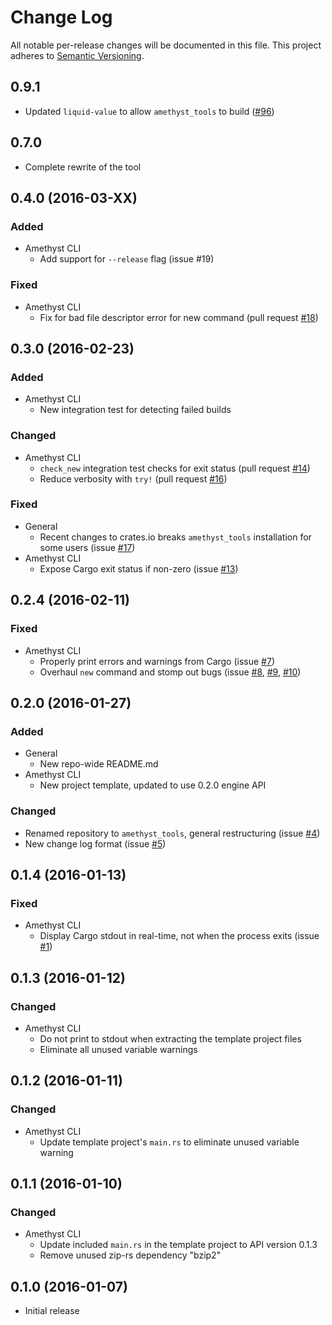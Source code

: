 # Change Log

All notable per-release changes will be documented in this file. This project
adheres to [Semantic Versioning][sv].

[sv]: http://semver.org/

## 0.9.1

* Updated `liquid-value` to allow `amethyst_tools` to build ([#96])

[#96]: https://github.com/amethyst/tools/issues/96

## 0.7.0

* Complete rewrite of the tool

## 0.4.0 (2016-03-XX)

### Added
* Amethyst CLI
  * Add support for `--release` flag (issue #19)

### Fixed
* Amethyst CLI
  * Fix for bad file descriptor error for new command (pull request [#18])

[#18]: https://github.com/amethyst/tools/issues/18
[#19]: https://github.com/amethyst/tools/issues/19

## 0.3.0 (2016-02-23)

### Added
* Amethyst CLI
  * New integration test for detecting failed builds

### Changed
* Amethyst CLI
  * `check_new` integration test checks for exit status (pull request [#14])
  * Reduce verbosity with `try!` (pull request [#16])

[#14]: https://github.com/amethyst/tools/issues/14
[#16]: https://github.com/amethyst/tools/issues/16

### Fixed
* General
  * Recent changes to crates.io breaks `amethyst_tools` installation for some
    users (issue [#17])
* Amethyst CLI
  * Expose Cargo exit status if non-zero (issue [#13])

[#13]: https://github.com/amethyst/tools/issues/13
[#17]: https://github.com/amethyst/tools/issues/17

## 0.2.4 (2016-02-11)

### Fixed
* Amethyst CLI
  * Properly print errors and warnings from Cargo (issue [#7])
  * Overhaul `new` command and stomp out bugs (issue [#8], [#9], [#10])

[#7]: https://github.com/amethyst/tools/issues/7
[#8]: https://github.com/amethyst/tools/issues/8
[#9]: https://github.com/amethyst/tools/issues/9
[#10]: https://github.com/amethyst/tools/issues/10

## 0.2.0 (2016-01-27)

### Added
* General
  * New repo-wide README.md
* Amethyst CLI
  * New project template, updated to use 0.2.0 engine API

### Changed
* Renamed repository to `amethyst_tools`, general restructuring (issue [#4])
* New change log format (issue [#5])

[#4]: https://github.com/amethyst/tools/issues/4
[#5]: https://github.com/amethyst/tools/issues/5

## 0.1.4 (2016-01-13)

### Fixed
* Amethyst CLI
  * Display Cargo stdout in real-time, not when the process exits (issue [#1])

[#1]: https://github.com/amethyst/tools/issues/1

## 0.1.3 (2016-01-12)

### Changed
* Amethyst CLI
  * Do not print to stdout when extracting the template project files
  * Eliminate all unused variable warnings

## 0.1.2 (2016-01-11)

### Changed
* Amethyst CLI
  * Update template project's `main.rs` to eliminate unused variable warning

## 0.1.1 (2016-01-10)

### Changed
* Amethyst CLI
  * Update included `main.rs` in the template project to API version 0.1.3
  * Remove unused zip-rs dependency "bzip2"

## 0.1.0 (2016-01-07)

* Initial release
